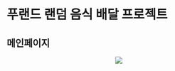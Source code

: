 # 푸랜드 랜덤 음식 배달 프로젝트

<h2>메인페이지</h2>
<p align="center"><img src="https://user-images.githubusercontent.com/97080437/234685352-371412de-1d3e-4204-a1f3-43e5592f6895.PNG"></p>
